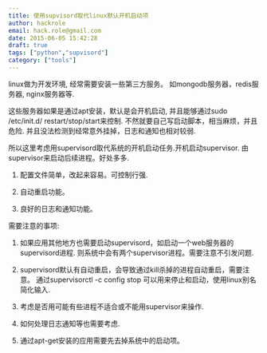 ```yaml
---
title: 使用supvisord取代linux默认开机启动项
author: hackrole
email: hack.role@gmail.com
date: 2015-06-05 15:42:28
draft: true
tags: ["python","supvisord"]
category: ["tools"]
---
```





linux做为开发环境, 经常需要安装一些第三方服务。
如mongodb服务器，redis服务器, nginx服务器等.

这些服务器如果是通过apt安装，默认是会开机启动,
并且能够通过sudo /etc/init.d/<name> restart/stop/start来控制.
不然就要自己写启动脚本，相当麻烦，并且危险.
并且没法检测到经常意外挂掉，日志和通知也相对较弱.


所以这里考虑用supervisord取代系统的开机启动任务.开机启动supervisor.
由supervisor来启动后续进程。好处多多.

1) 配置文件简单，改起来容易。可控制行强.

2) 自动重启功能。

3) 良好的日志和通知功能。


需要注意的事项:

1) 如果应用其他地方也需要启动supervisord，如启动一个web服务器的supervisord进程.
   则系统中会有两个supervisor进程。需要注意不引发问题.

2) supervisord默认有自动重启，会导致通过kill杀掉的进程自动重启，需要注意。
   通过supervisorctl -c config stop <NAME>可以用来停止和启动，使用linux别名简化输入.

3) 考虑是否用可能有些进程不适合或不能用supervisor来操作.

4) 如何处理日志通知等也需要考虑.

5) 通过apt-get安装的应用需要先去掉系统中的启动项。
